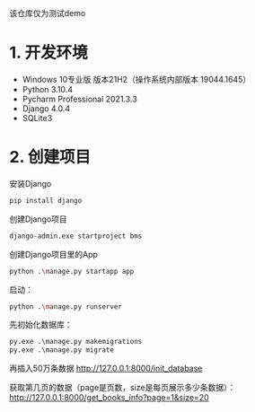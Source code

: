 该仓库仅为测试demo

# 1. 开发环境

* Windows 10专业版 版本21H2（操作系统内部版本 19044.1645）
* Python 3.10.4
* Pycharm Professional 2021.3.3
* Django 4.0.4
* SQLite3

# 2. 创建项目
安装Django
```bash
pip install django
```
创建Django项目
```bash
django-admin.exe startproject bms
```
创建Django项目里的App
```bash
python .\manage.py startapp app
```

启动：
```bash
python .\manage.py runserver
```

先初始化数据库：
```py
py.exe .\manage.py makemigrations
py.exe .\manage.py migrate
```
再插入50万条数据
http://127.0.0.1:8000/init_database

获取第几页的数据（page是页数，size是每页展示多少条数据）：
http://127.0.0.1:8000/get_books_info?page=1&size=20

